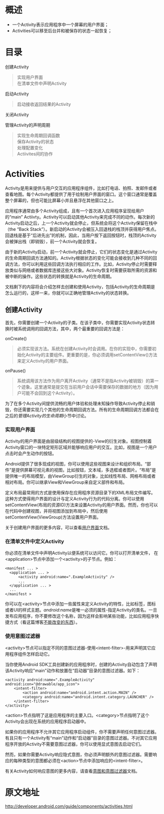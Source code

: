 # 概述 #

+ 一个Activity表示应用程序中一个屏幕的用户界面；
+ Activities可以移至后台并和被保存的状态一起恢复；


# 目录 #

创建Activity
> 实现用户界面    
> 在清单文件中声明Activity    

启动Activity
> 启动接收返回结果的Activity  

关闭Activity

管理Activity的声明周期
> 实现生命周期回调函数    
> 保存Activity的状态    
> 处理配置变化    
> Actiivites间的协作  

# Activities #

Activity是用来提供与用户交互的应用程序组件，比如打电话、拍照、发邮件或者查看地图。每个Activity都提供了用于绘制用户界面的窗口。这个窗口通常是覆盖整个屏幕的，但也可能比屏幕小并且悬浮在其他窗口之上。

应用程序通常由多个Activity组成，且有一个首次进入应用程序呈现给用户的“main” Actiivty。Activity可以启动其他Activity来完成不同的动作。每次新的Activity启动之后，上一个Activity就会停止，但系统会将这个Activity保留在栈中（the “Back Stack”）。新启动的Activity会被压入回退栈的栈顶并获得用户焦点。回退栈是基于“后进先出”的机制，因此，当用户按下返回按钮时，栈顶的Activity会被弹出栈（即销毁），前一个Activity就会恢复。

由于新的Activity启动，前一个Activity就会停止，它们的状态变化是通过Activity的生命周期回调方法通知的。Activity根据状态的变化可能会接收到几种不同的回调方法，你可以利用这些回调方法执行相应的工作。比如，Activity停止时需要释放类似与网络或者数据库连接这些大对象。Activity恢复时需要获取所需的资源和被中断的操作。这些状态的转换就是Activity的生命周期。

文档剩下的内容将会介绍怎样去创建和使用Activity，包括Activity的生命周期是怎么运行的，这样一来，你就可以正确地管理Activity的状态转换。


## 创建Activity ##

首先，你需要创建一个Activity的子类。在该子类中，你需要实现Activity状态转换时被系统调用的回调方法，其中，两个最重要的回调方法是：

onCreate()
> 必须实现该方法。系统在创建Activity时会调用。在你的实现中，你需要初始化Activity的主要组件。更重要的是，你必须调用setContentView()方法来定义Activity的用户界面。

onPause()
> 系统调用该方法作为用户离开Activity（通常不是指Activity被销毁）的第一个迹象。这里通常是提交在当前用户会话中需要保存的数据的地方（因为用户可能不会回到这个Activity）。

为了在多个Activity间提供流畅的用户体验和处理未知操作导致Activity停止和销毁，你还需要实现几个其他的生命周期回调方法。所有的生命周期回调方法都会在之后的*管理Activity的生命周期*小节中讨论。


### 实现用户界面 ###

Activity的用户界面是由层级结构的视图提供的-View的衍生对象。视图控制着Activity窗口的一块特定矩形区域并能够响应用户的交互。比如，视图是一个用户点击时会产生动作的按钮。

Android提供了很多现成的视图，你可以使用这些视图来设计和组织布局。“部件”是提供屏幕可视元素的视图，比如按钮，文本域，多选框或者图片。“布局”是提供唯一的布局模型，由ViewGroup衍生的对象，比如线性布局、网格布局或者相对布局。你可以继承View和ViewGroup来自定义部件和布局。

定义布局最常用的方式是使用保存在应用程序资源目录下的XML布局文件编写。这种方式使得用户界面的设计与定义Activity行为的代码分离。你可以使用setContentView(布局的资源ID)方法来设置Activity的用户界面。然而，你也可以在代码中创建视图，并将视图添加到布局中，然后使用setContentView(ViewGroup)方法设置用户界面。

关于创建用户界面的更多内容，可以查看[用户界面](http://developer.android.com/guide/topics/ui/index.html)文档。


### 在清单文件中定义Activity ###

你必须在清单文件中声明Activity以便系统可以访问它。你可以打开清单文件， 在&lt;application&gt;节点中添加一个&lt;activity&gt;的子节点。例如：

```
<manifest ... >
  <application ... >
      <activity android:name=".ExampleActivity" />
      ...
  </application ... >
  ...
</manifest >
```

你可以在&lt;activity&gt;节点中添加一些属性来定义Activity的特性，比如标签，图标或者UI的样式主题。*android:name*是唯一必须的属性-指定Activity的类名。一旦发布应用程序，你不要修改这个名称，因为这样会影响某些功能，比如应用程序快捷方式（看这篇博客[不能改变的东西](http://android-developers.blogspot.com/2011/06/things-that-cannot-change.html)）。


### 使用意图过滤器 ###

&lt;activity&gt;节点可以指定不同的意图过滤器-使用&lt;intent-filter&gt;-用来声明其它应用程序组件怎样启动它。

当你使用Android SDK工具创建新的应用程序时，创建的Activity自动包含了声明该Activity响应"main"动作和放置在“启动器”目录的意图过滤器。如下：


```
<activity android:name=".ExampleActivity" android:icon="@drawable/app_icon">
    <intent-filter>
        <action android:name="android.intent.action.MAIN" />
        <category android:name="android.intent.category.LAUNCHER" />
    </intent-filter>
</activity>
```

&lt;action&gt;节点指明了这是应用程序的主要入口。&lt;category&gt;节点指明了这个Activity会出现在系统的应用程序启动器中。

如果你的应用程序不允许其它应用程序启动组件，你不需要声明任何意图过滤器。有且只有一个Activity有“main”动作和“启动器”目录的意图过滤器。不对其它应用程序开放的Activity不需要意图过滤器，你可以使用显式意图去启动它们。

然而，如果你需要Activity响应隐式意图，你必须声明额外的意图过滤器。需要响应的每种类型的意图都必须在&lt;action&gt;节点中添加响应的&lt;intent-filter&gt;。

有关Activity如何响应意图的更多内容，请查看[意图和意图过滤器](http://developer.android.com/guide/components/intents-filters.html)文档。


# 原文地址 #

<http://developer.android.com/guide/components/activities.html>
